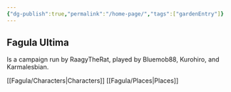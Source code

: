 ```yaml
---
{"dg-publish":true,"permalink":"/home-page/","tags":["gardenEntry"]}
---
```


**Fagula Ultima**
--
Is a campaign run by RaagyTheRat, played by Bluemob88, Kurohiro, and Karmalesbian.

[[Fagula/Characters\|Characters]]
[[Fagula/Places\|Places]]
